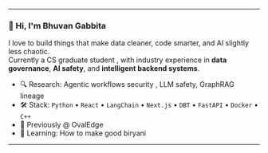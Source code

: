 

---

### 👋 Hi, I'm Bhuvan Gabbita

I love to build things that make data cleaner, code smarter, and AI slightly less chaotic.  
Currently a CS graduate student , with industry experience in **data governance**, **AI safety**, and **intelligent backend systems**.

- 🔍 Research: Agentic workflows security , LLM safety, GraphRAG lineage  
- 🛠️ Stack: `Python` • `React` • `LangChain` • `Next.js` • `DBT` • `FastAPI` • `Docker` • `C++`  
- 💼 Previously @ OvalEdge   
- 🌱 Learning:  How to make good biryani

---
